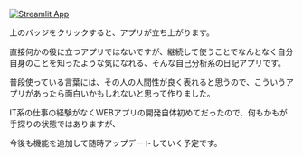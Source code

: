 [![Streamlit App](https://static.streamlit.io/badges/streamlit_badge_black_white.svg)](https://tmym-a-your-words-lab-start-ey2hgf.streamlitapp.com/)

上のバッジをクリックすると、アプリが立ち上がります。

直接何かの役に立つアプリではないですが、継続して使うことでなんとなく自分自身のことを知ったような気になれる、そんな自己分析系の日記アプリです。

普段使っている言葉には、その人の人間性が良く表れると思うので、こういうアプリがあったら面白いかもしれないと思って作りました。

IT系の仕事の経験がなくWEBアプリの開発自体初めてだったので、何もかもが手探りの状態ではありますが、

今後も機能を追加して随時アップデートしていく予定です。
